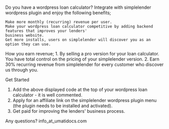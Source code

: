 Do you have a wordpress loan calculator? Integrate with simplelender wordpress plugin and enjoy the 
following benefits;

	Make more monthly (recurring) revenue per user.
    Make your wordpress loan calculator competitive by adding backend features that improves your lenders' 
	business website.
    Get more installs, users on simplelender will discover you as an option they can use.

How you earn revenue; 
	1. By selling a pro version for your loan calculator. You have total control on the pricing of your simplelender 
	   version. 
	2. Earn 30% recurring revenue from simplelender for every customer who discover us through you.

Get Started
1. Add the above displayed code at the top of your wordpress loan calculator - it is well commented.
2. Apply for an affiliate link on the simplelender wordpress plugin menu (the plugin needs to be installed and
   activated).
3. Get paid for improving the lenders' business process.
	
Any questions? info_at_umatidocs.com